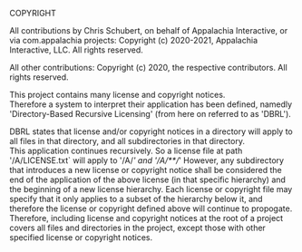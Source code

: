 COPYRIGHT

All contributions by Chris Schubert, on behalf of Appalachia Interactive, or via com.appalachia projects: Copyright (c) 2020-2021, Appalachia Interactive, LLC. All rights reserved.

All other contributions: Copyright (c) 2020, the respective contributors. All rights reserved.

This project contains many license and copyright notices.  
Therefore a system to interpret their application has been defined, namedly 'Directory-Based Recursive Licensing' (from here on referred to as 'DBRL').

DBRL states that license and/or copyright notices in a directory will apply to all files in that directory, and all subdirectories in that directory.  
This application continues recursively. 
So a license file at path '/A/LICENSE.txt` will apply to '/A/*' and '/A/**/*' 
However, any subdirectory that introduces a new license or copyright notice shall be considered the end of the application of the above license (in that specific hierarchy) and the beginning of a new license hierarchy.  Each license or copyright file may specify that it only applies to a subset of the hierarchy below it, and therefore the license or copyright defined above will continue to propogate.
Therefore, including license and copyright notices at the root of a project covers all files and directories in the project, except those with other specified license or copyright notices.